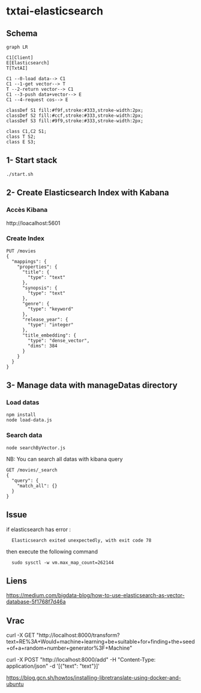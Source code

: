 # txtai-elasticsearch

## Schema

```mermaid
graph LR

C1[Client]
E[Elasticsearch]
T[TxtAI]

C1 --0-load data--> C1
C1 --1-get vector--> T
T --2-return vector--> C1
C1 --3-push data+vector--> E
C1 --4-request cos--> E

classDef S1 fill:#f9f,stroke:#333,stroke-width:2px;
classDef S2 fill:#ccf,stroke:#333,stroke-width:2px;
classDef S3 fill:#9f9,stroke:#333,stroke-width:2px;

class C1,C2 S1;
class T S2;
class E S3;
```



## 1- Start stack 
```
./start.sh
```

## 2- Create Elasticsearch Index with Kabana

### Accès Kibana
http://loacalhost:5601

### Create Index
```
PUT /movies
{
  "mappings": {
    "properties": {
      "title": {
        "type": "text"
      },
      "synopsis": {
        "type": "text"
      },
      "genre": {
        "type": "keyword"
      },
      "release_year": {
        "type": "integer"
      },
      "title_embedding": {
        "type": "dense_vector",
        "dims": 384
      }
    }
  }
}
```


## 3- Manage data with **manageDatas** directory 

### Load datas
```
npm install
node load-data.js
```

### Search data

```
node searchByVector.js
```

NB:  You can search all datas with kibana query
```
GET /movies/_search
{
  "query": {
    "match_all": {}
  }  
}
```


## Issue
if elasticsearch has error : 
  ```
    Elasticsearch exited unexpectedly, with exit code 78
  ```
then execute the following command
  ```
    sudo sysctl -w vm.max_map_count=262144
  ```

## Liens
https://medium.com/bigdata-blog/how-to-use-elasticsearch-as-vector-database-5f1768f7d46a


## Vrac

curl -X GET "http://localhost:8000/transform?text=RE%3A+Would+machine+learning+be+suitable+for+finding+the+seed+of+a+random+number+generator%3F+Machine"



curl -X POST "http://localhost:8000/add" -H "Content-Type: application/json" -d '[{"text": "text"}]'

https://blog.gcn.sh/howtos/installing-libretranslate-using-docker-and-ubuntu









